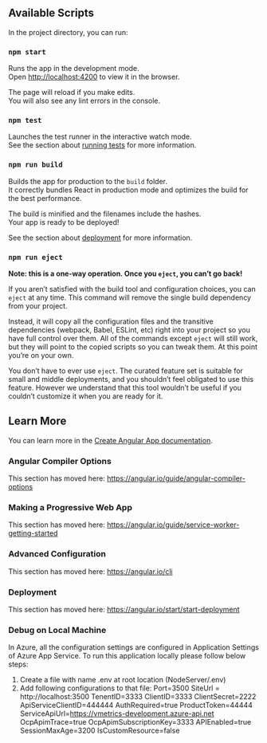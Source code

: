 
## Available Scripts

In the project directory, you can run:

### `npm start`

Runs the app in the development mode.<br />
Open [http://localhost:4200](http://localhost:4200) to view it in the browser.

The page will reload if you make edits.<br />
You will also see any lint errors in the console.

### `npm test`

Launches the test runner in the interactive watch mode.<br />
See the section about [running tests](https://angular.io/guide/testing) for more information.

### `npm run build`

Builds the app for production to the `build` folder.<br />
It correctly bundles React in production mode and optimizes the build for the best performance.

The build is minified and the filenames include the hashes.<br />
Your app is ready to be deployed!

See the section about [deployment](https://angular.io/start/start-deployment) for more information.

### `npm run eject`

**Note: this is a one-way operation. Once you `eject`, you can’t go back!**

If you aren’t satisfied with the build tool and configuration choices, you can `eject` at any time. This command will remove the single build dependency from your project.

Instead, it will copy all the configuration files and the transitive dependencies (webpack, Babel, ESLint, etc) right into your project so you have full control over them. All of the commands except `eject` will still work, but they will point to the copied scripts so you can tweak them. At this point you’re on your own.

You don’t have to ever use `eject`. The curated feature set is suitable for small and middle deployments, and you shouldn’t feel obligated to use this feature. However we understand that this tool wouldn’t be useful if you couldn’t customize it when you are ready for it.

## Learn More

You can learn more in the [Create Angular App documentation](https://angular.io/start).

### Angular Compiler Options

This section has moved here: https://angular.io/guide/angular-compiler-options

### Making a Progressive Web App

This section has moved here: https://angular.io/guide/service-worker-getting-started

### Advanced Configuration

This section has moved here: https://angular.io/cli

### Deployment

This section has moved here: https://angular.io/start/start-deployment

### Debug on Local Machine

In Azure, all the configuration settings are configured in Application Settings of Azure App Service. To run this application locally please follow below steps:
1. Create a file with name .env at root location (NodeServer/.env)
2. Add following configurations to that file:
Port=3500
SiteUrl = http://localhost:3500
TenentID=3333
ClientID=3333
ClientSecret=2222
ApiServiceClientID=444444
AuthRequired=true
ProductToken=44444
ServiceApiUrl=https://vmetrics-development.azure-api.net
OcpApimTrace=true
OcpApimSubscriptionKey=3333
APIEnabled=true
SessionMaxAge=3200
IsCustomResource=false
